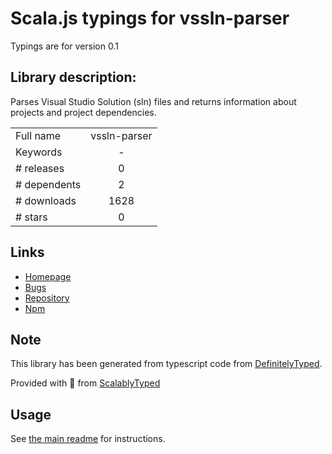 
# Scala.js typings for vssln-parser

Typings are for version 0.1

## Library description:
Parses Visual Studio Solution (sln) files and returns information about projects and project dependencies.

|                    |                 |
| ------------------ | :-------------: |
| Full name          | vssln-parser |
| Keywords           | - |
| # releases         | 0 |
| # dependents       | 2 |
| # downloads        | 1628 |
| # stars            | 0 |

## Links
- [Homepage](https://github.com/mhusseini/vssln-parser)
- [Bugs](https://github.com/mhusseini/vssln-parser/issues)
- [Repository](https://github.com/mhusseini/vssln-parser)
- [Npm](https://www.npmjs.com/package/vssln-parser)
    


## Note
This library has been generated from typescript code from [DefinitelyTyped](https://definitelytyped.org).

Provided with :purple_heart: from [ScalablyTyped](https://github.com/oyvindberg/ScalablyTyped)

## Usage
See [the main readme](../../readme.md) for instructions.


